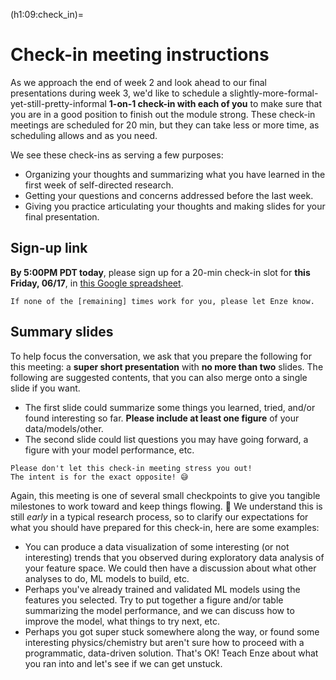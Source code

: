 (h1:09:check_in)=
# Check-in meeting instructions

As we approach the end of week 2 and look ahead to our final presentations during week 3, we'd like to schedule a slightly-more-formal-yet-still-pretty-informal **1-on-1 check-in with each of you** to make sure that you are in a good position to finish out the module strong.
These check-in meetings are scheduled for 20 min, but they can take less or more time, as scheduling allows and as you need.

We see these check-ins as serving a few purposes:
- Organizing your thoughts and summarizing what you have learned in the first week of self-directed research.
- Getting your questions and concerns addressed before the last week.
- Giving you practice articulating your thoughts and making slides for your final presentation.



## Sign-up link

**By 5:00PM PDT today**, please sign up for a 20-min check-in slot for **this Friday, 06/17**, in [this Google spreadsheet](https://docs.google.com/spreadsheets/d/1VH1nbG97xTVJqig3eme9XMOCeN_etm-ny-fZPlpD2Ag/edit?usp=sharing).

```{note}
If none of the [remaining] times work for you, please let Enze know.
```




## Summary slides

To help focus the conversation, we ask that you prepare the following for this meeting: a **super short presentation** with **no more than two** slides.
The following are suggested contents, that you can also merge onto a single slide if you want.

- The first slide could summarize some things you learned, tried, and/or found interesting so far. 
**Please include at least one figure** of your data/models/other.
- The second slide could list questions you may have going forward, a figure with your model performance, etc.

```{attention}
Please don't let this check-in meeting stress you out!
The intent is for the exact opposite! 😅
```

Again, this meeting is one of several small checkpoints to give you tangible milestones to work toward and keep things flowing. 🌊
We understand this is still _early_ in a typical research process, so to clarify our expectations for what you should have prepared for this check-in, here are some examples:
- You can produce a data visualization of some interesting (or not interesting) trends that you observed during exploratory data analysis of your feature space.
We could then have a discussion about what other analyses to do, ML models to build, etc.
- Perhaps you've already trained and validated ML models using the features you selected.
Try to put together a figure and/or table summarizing the model performance, and we can discuss how to improve the model, what things to try next, etc.
- Perhaps you got super stuck somewhere along the way, or found some interesting physics/chemistry but aren't sure how to proceed with a programmatic, data-driven solution.
That's OK!
Teach Enze about what you ran into and let's see if we can get unstuck.

